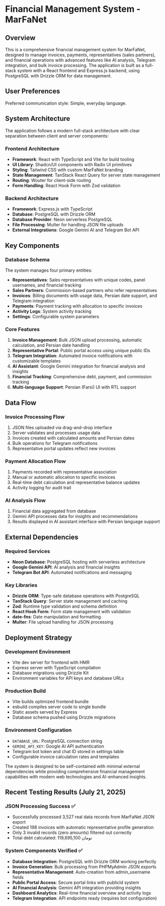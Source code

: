 # Financial Management System - MarFaNet

## Overview

This is a comprehensive financial management system for MarFaNet, designed to manage invoices, payments, representatives (sales partners), and financial operations with advanced features like AI analysis, Telegram integration, and bulk invoice processing. The application is built as a full-stack system with a React frontend and Express.js backend, using PostgreSQL with Drizzle ORM for data management.

## User Preferences

Preferred communication style: Simple, everyday language.

## System Architecture

The application follows a modern full-stack architecture with clear separation between client and server components:

### Frontend Architecture
- **Framework**: React with TypeScript and Vite for build tooling
- **UI Library**: Shadcn/UI components with Radix UI primitives
- **Styling**: Tailwind CSS with custom MarFaNet branding
- **State Management**: TanStack React Query for server state management
- **Routing**: Wouter for client-side routing
- **Form Handling**: React Hook Form with Zod validation

### Backend Architecture
- **Framework**: Express.js with TypeScript
- **Database**: PostgreSQL with Drizzle ORM
- **Database Provider**: Neon serverless PostgreSQL
- **File Processing**: Multer for handling JSON file uploads
- **External Integrations**: Google Gemini AI and Telegram Bot API

## Key Components

### Database Schema
The system manages four primary entities:
- **Representatives**: Sales representatives with unique codes, panel usernames, and financial tracking
- **Sales Partners**: Commission-based partners who refer representatives
- **Invoices**: Billing documents with usage data, Persian date support, and Telegram integration
- **Payments**: Payment tracking with allocation to specific invoices
- **Activity Logs**: System activity tracking
- **Settings**: Configurable system parameters

### Core Features
1. **Invoice Management**: Bulk JSON upload processing, automatic calculation, and Persian date handling
2. **Representative Portal**: Public portal access using unique public IDs
3. **Telegram Integration**: Automated invoice notifications with customizable templates
4. **AI Assistant**: Google Gemini integration for financial analysis and insights
5. **Financial Tracking**: Comprehensive debt, payment, and commission tracking
6. **Multi-language Support**: Persian (Farsi) UI with RTL support

## Data Flow

### Invoice Processing Flow
1. JSON files uploaded via drag-and-drop interface
2. Server validates and processes usage data
3. Invoices created with calculated amounts and Persian dates
4. Bulk operations for Telegram notifications
5. Representative portal updates reflect new invoices

### Payment Allocation Flow
1. Payments recorded with representative association
2. Manual or automatic allocation to specific invoices
3. Real-time debt calculation and representative balance updates
4. Activity logging for audit trail

### AI Analysis Flow
1. Financial data aggregated from database
2. Gemini API processes data for insights and recommendations
3. Results displayed in AI assistant interface with Persian language support

## External Dependencies

### Required Services
- **Neon Database**: PostgreSQL hosting with serverless architecture
- **Google Gemini API**: AI analysis and financial insights
- **Telegram Bot API**: Automated notifications and messaging

### Key Libraries
- **Drizzle ORM**: Type-safe database operations with PostgreSQL
- **TanStack Query**: Server state management and caching
- **Zod**: Runtime type validation and schema definition
- **React Hook Form**: Form state management with validation
- **date-fns**: Date manipulation and formatting
- **Multer**: File upload handling for JSON processing

## Deployment Strategy

### Development Environment
- Vite dev server for frontend with HMR
- Express server with TypeScript compilation
- Database migrations using Drizzle Kit
- Environment variables for API keys and database URLs

### Production Build
- Vite builds optimized frontend bundle
- esbuild compiles server code to single bundle
- Static assets served by Express
- Database schema pushed using Drizzle migrations

### Environment Configuration
- `DATABASE_URL`: PostgreSQL connection string
- `GEMINI_API_KEY`: Google AI API authentication
- Telegram bot token and chat ID stored in settings table
- Configurable invoice calculation rates and templates

The system is designed to be self-contained with minimal external dependencies while providing comprehensive financial management capabilities with modern web technologies and AI-enhanced insights.

## Recent Testing Results (July 21, 2025)

### JSON Processing Success ✅
- Successfully processed 3,527 real data records from MarFaNet JSON export
- Created 198 invoices with automatic representative profile generation  
- Only 3 invalid records (zero amounts) filtered out correctly
- Total debt calculated: 119,695,100 تومان

### System Components Verified ✅
- **Database Integration**: PostgreSQL with Drizzle ORM working perfectly
- **Invoice Generation**: Bulk processing from PHPMyAdmin JSON exports
- **Representative Management**: Auto-creation from admin_username fields
- **Public Portal Access**: Secure portal links with publicId system
- **AI Financial Analysis**: Gemini API integration providing insights
- **Dashboard Analytics**: Real-time financial overview and activity logs
- **Telegram Integration**: API endpoints ready (requires bot configuration)